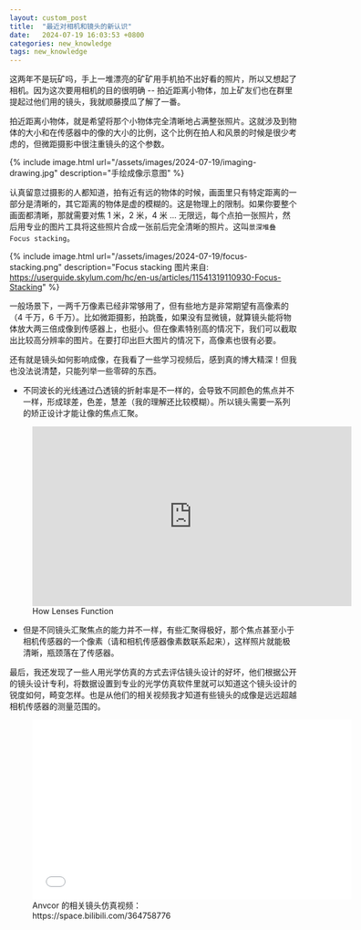 ```yaml
---
layout: custom_post
title:  "最近对相机和镜头的新认识"
date:   2024-07-19 16:03:53 +0800
categories: new_knowledge
tags: new_knowledge
---
```


这两年不是玩矿吗，手上一堆漂亮的矿矿用手机拍不出好看的照片，所以又想起了相机。因为这次要用相机的目的很明确 -- 拍近距离小物体，加上矿友们也在群里提起过他们用的镜头，我就顺藤摸瓜了解了一番。

拍近距离小物体，就是希望将那个小物体完全清晰地占满整张照片。这就涉及到物体的大小和在传感器中的像的大小的比例，这个比例在拍人和风景的时候是很少考虑的，但微距摄影中很注重镜头的这个参数。

{% include image.html url="/assets/images/2024-07-19/imaging-drawing.jpg" description="手绘成像示意图" %}

认真留意过摄影的人都知道，拍有近有远的物体的时候，画面里只有特定距离的一部分是清晰的，其它距离的物体是虚的模糊的。这是物理上的限制。如果你要整个画面都清晰，那就需要对焦 1 米，2 米，4 米 ... 无限远，每个点拍一张照片，然后用专业的图片工具将这些照片合成一张前后完全清晰的照片。这叫`景深堆叠` `Focus stacking`。

{% include image.html url="/assets/images/2024-07-19/focus-stacking.png" description="Focus stacking 图片来自: https://userguide.skylum.com/hc/en-us/articles/11541319110930-Focus-Stacking" %}

一般场景下，一两千万像素已经非常够用了，但有些地方是非常期望有高像素的（4 千万，6 千万）。比如微距摄影，拍跳蚤，如果没有显微镜，就算镜头能将物体放大两三倍成像到传感器上，也挺小。但在像素特别高的情况下，我们可以截取出比较高分辨率的图片。在要打印出巨大图片的情况下，高像素也很有必要。

还有就是镜头如何影响成像，在我看了一些学习视频后，感到真的博大精深！但我也没法说清楚，只能列举一些零碎的东西。

* 不同波长的光线通过凸透镜的折射率是不一样的，会导致不同颜色的焦点并不一样，形成球差，色差，慧差（我的理解还比较模糊）。所以镜头需要一系列的矫正设计才能让像的焦点汇聚。

<figure class="img">
    <iframe width="560" height="315" src="https://www.youtube.com/embed/EL9J3Km6wxI?si=WL7RfvCA_BzneRk8" title="YouTube video player" frameborder="0" allow="accelerometer; autoplay; clipboard-write; encrypted-media; gyroscope; picture-in-picture; web-share" referrerpolicy="strict-origin-when-cross-origin" allowfullscreen></iframe>
    <figcaption>How Lenses Function</figcaption>
</figure>

* 但是不同镜头汇聚焦点的能力并不一样，有些汇聚得极好，那个焦点甚至小于相机传感器的一个像素（请和相机传感器像素数联系起来），这样照片就能极清晰，瓶颈落在了传感器。

最后，我还发现了一些人用光学仿真的方式去评估镜头设计的好坏，他们根据公开的镜头设计专利，将数据设置到专业的光学仿真软件里就可以知道这个镜头设计的锐度如何，畸变怎样。也是从他们的相关视频我才知道有些镜头的成像是远远超越相机传感器的测量范围的。

<figure class="img">
    <iframe width="560" height="315" src="//player.bilibili.com/player.html?isOutside=true&aid=1955969874&bvid=BV1Xy411q7PB&cid=1590044124&p=1" scrolling="no" border="0" frameborder="no" framespacing="0" allowfullscreen="true"></iframe>
    <figcaption>Anvcor 的相关镜头仿真视频：https://space.bilibili.com/364758776</figcaption>
</figure>
